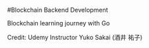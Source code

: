 #Blockchain Backend Development

Blockchain learning journey with Go


Credit: Udemy Instructor Yuko Sakai (酒井 祐子)

